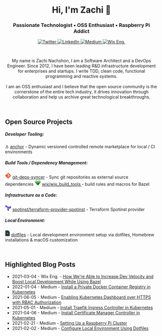 <h1 align="center">Hi, I'm Zachi 👋</h1>
<h3 align="center">Passionate Technologist • OSS Enthusiast • Raspberry Pi Addict</h3>

<p align="center">
  <a href="https://twitter.com/zachinachshon/">
    <img alt="Twitter" src="https://img.shields.io/badge/-Twitter-1da1f2?logo=twitter&logoColor=white&style=flat-square" />
  </a>
    <a href="https://www.linkedin.com/in/zachi-nachshon-b4414718">
    <img alt="LinkedIn" src="https://img.shields.io/badge/-LinkedIn-0E4FB5?logo=linkedin&logoColor=white&style=flat-square" />
  <a href="https://zachi-nachshon.medium.com/">
    <img alt="Medium" src="https://img.shields.io/badge/-Medium%20%20Blog-000000?logo=medium&logoColor=white&style=flat-square" />
  </a>
  <a href="https://www.wix.engineering/">
    <img alt="Wix Eng." src="https://img.shields.io/badge/Tech%20%20Lead%20%20@-Wix-blueviolet?style=flat-square" />
  </a>
</p>
<br>

<p align="center">
My name is Zachi Nachshon, I am a Software Architect and a DevOps Engineer.
Since 2012, I have been leading R&amp;D infrastructure development for enterprises and startups. I write TDD, clean code, functional programming and reactive systems.
  <br><br>
I am an OSS enthusiast and I believe that the open source community is the cornerstone of the entire tech industry, it drives innovation through collaboration and help us archive great technological breakthroughs.
</p>
<br>

<h2 id="oss-projects">Open Source Projects</h2>

<h5 id="dev-tooling">Developer Tooling:</h5>

:anchor: [anchor](https://github.com/ZachiNachshon/anchor) - Dynamic versioned controlled remote marketplace for local / CI environments

<h5 id="build-tools-deps-mgmt">Build Tools / Dependency Management:</h5>

<img src="assets/git.svg" height="20px"> [git-deps-syncer](https://github.com/ZachiNachshon/git-deps-syncer) - Sync git repositories as external source dependencies
<img src="assets/bazel.svg" height="20px"> [wix/wix_build_tools ](https://github.com/wix-playground/wix_build_tools) - build rules and macros for Bazel

<h5 id="iaac">Infrastructure as a Code:</h5>

<img src="assets/terraform.svg" height="20px"> [spotinst/terraform-provider-spotinst](https://github.com/spotinst/terraform-provider-spotinst) - Terraform Spotinst provider

<h5 id="local-dev">Local Environment:</h5>

<img src="assets/dotfiles.png" height="20px"> [dotfiles](https://github.com/ZachiNachshon/dotfiles) - Local development environment setup via dotfiles, Homebrew installations & macOS customization 

<br>

<h2 id="blog-posts">Highlighted Blog Posts</h2>

* 2021-03-04 - Wix Eng. - [How We're Able to Increase Dev Velocity and Boost Local Development While Using Bazel](https://www.wix.engineering/post/how-we-re-able-to-increase-dev-velocity-and-boost-local-development-while-using-bazel-part-1)
* 2022-01-04 - Medium - [Install a Private Docker Container Registry in Kubernetes](https://faun.pub/install-a-private-docker-container-registry-in-kubernetes-7fb25820fc61)
* 2021-06-05 - Medium - [Enabling Kubernetes Dashboard over HTTPS with RBAC Authorization](https://faun.pub/enabling-kubernetes-dashboard-over-https-with-rbac-authentication-bc38206bdd33)
* 2021-05-01 - Medium - [Install Traefik Ingress Controller in Kubernetes](https://faun.pub/install-traefik-ingress-controller-in-kubernetes-d45ecf592da2)
* 2021-04-06 - Medium - [Install Certificate Manager Controller in Kubernetes](https://faun.pub/install-certificate-manager-controller-in-kubernetes-ba435aedf2e8)
* 2021-02-21 - Medium - [Setting Up a Raspberry Pi Cluster](https://levelup.gitconnected.com/setting-up-a-raspberry-pi-cluster-b0fda1ee44ba)
* 2021-02-02 - Medium - [Configure Local Environment Using Dotfiles](https://medium.com/wix-engineering/configure-local-environment-using-dotfiles-32cd327fb285)

<br>